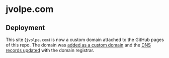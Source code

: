 # jvolpe.com

## Deployment

This site (`jvolpe.com`) is now a custom domain attached to the GitHub pages of this repo. The domain was [added as a custom domain](https://help.github.com/en/articles/adding-or-removing-a-custom-domain-for-your-github-pages-site#adding-or-removing-a-custom-domain) and the [DNS records updated](https://help.github.com/en/articles/setting-up-an-apex-domain#configuring-a-records-with-your-dns-provider) with the domain registrar.
